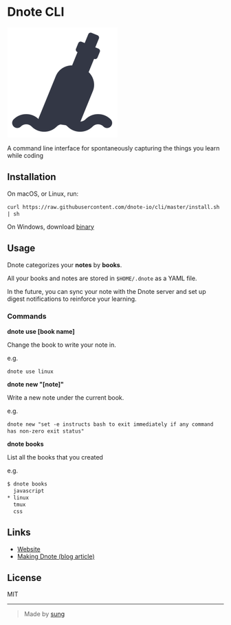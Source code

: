 # Dnote CLI

![Dnote](assets/main.png)

A command line interface for spontaneously capturing the things you learn while coding

## Installation

On macOS, or Linux, run:

    curl https://raw.githubusercontent.com/dnote-io/cli/master/install.sh | sh

On Windows, download [binary](https://github.com/dnote-io/cli/releases)

## Usage

Dnote categorizes your **notes** by **books**.

All your books and notes are stored in `$HOME/.dnote` as a YAML file.

In the future, you can sync your note with the Dnote server and set up digest notifications to reinforce your learning.

### Commands

**dnote use [book name]**

Change the book to write your note in.

e.g.

    dnote use linux

**dnote new "[note]"**

Write a new note under the current book.

e.g.

    dnote new "set -e instructs bash to exit immediately if any command has non-zero exit status"

**dnote books**

List all the books that you created

e.g.

    $ dnote books
      javascript
    * linux
      tmux
      css


## Links

* [Website](https://dnote.io)
* [Making Dnote (blog article)](https://github.com/dnote-io/cli)

## License

MIT

-------

> Made by [sung](https://sungwoncho.io)
